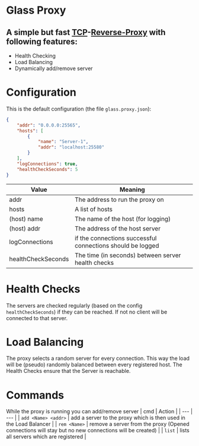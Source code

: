 # Glass Proxy
## A simple but fast [TCP](https://en.wikipedia.org/wiki/Transmission_Control_Protocol)-[Reverse-Proxy](https://en.wikipedia.org/wiki/Reverse_proxy) with following features:

 - Health Checking
 - Load Balancing
 - Dynamically add/remove server

# Configuration
This is the default configuration (the file `glass.proxy.json`):
```json
{
    "addr": "0.0.0.0:25565",
    "hosts": [
        {
            "name": "Server-1",
            "addr": "localhost:25580"
        }
    ],
    "logConnections": true,
    "healthCheckSeconds": 5
}
```

| Value | Meaning |
| --- | --- |
| addr | The address to run the proxy on
| hosts | A list of hosts |
| (host) name | The name of the host  (for logging)
| (host) addr | The address of the host server
| logConnections | if the connections successful connections should be logged
| healthCheckSeconds | The time (in seconds) between server health checks

# Health Checks
The servers are checked regularly (based on the config `healthCheckSeconds`) if they can be reached. If not no client will be connected to that server.

# Load Balancing
The proxy selects a random server for every connection. This way the load will be (pseudo) randomly balanced between every registered host. The Health Checks ensure that the Server is reachable.

# Commands
While the proxy is running you can add/remove server
| cmd | Action |
| --- | --- |
| `add <Name> <addr>` | add a server to the proxy which is then used in the Load Balancer |
| `rem <Name>` | remove a server from the proxy (Opened connections will stay but no new connections will be created) |
| `list` | lists all servers which are registered |